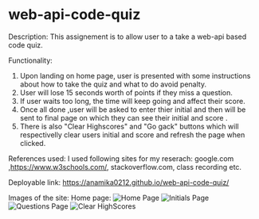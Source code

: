 # web-api-code-quiz

Description: This assignement is to allow user to a take a web-api based code quiz. 

Functionality:
1) Upon landing on home page, user is presented with some instructions about how to take the quiz and what to do avoid penalty.
2) User will lose 15 seconds worth of points if they miss a question.
3) If user waits too long, the time will keep going and affect their score.
4) Once all done ,user  will be asked to enter thier initial and then will be sent to final page on which they can see their initial and score .
5) There is also "Clear Highscores" and "Go gack" buttons which will respectivelly clear users initial and score and refresh the page when clicked. 

References used:
I used following sites for my reserach:
google.com ,https://www.w3schools.com/, stackoverflow.com, class recording etc.

Deployable link:
https://anamika0212.github.io/web-api-code-quiz/

Images of the site:
Home page:
![Home Page](images/Home_page.png?raw=true "Home Page")
![Initials Page](images/Initials_page.png?raw=true "Initials Page")
![Questions Page](images/Questions_page.png?raw=true "Questions Page")
![Clear HighScores](images/Clear_highscore.png?raw=true "Clear High Scores")
